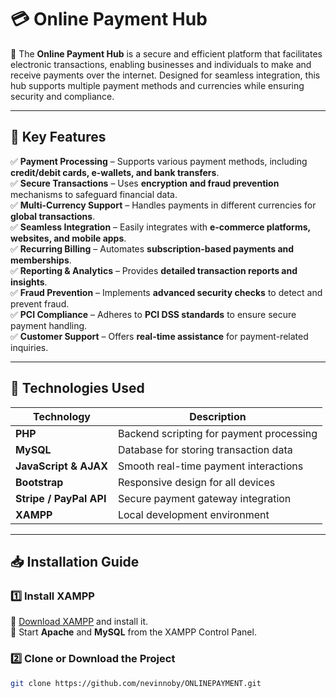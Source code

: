 # 💳 Online Payment Hub  

🚀 The **Online Payment Hub** is a secure and efficient platform that facilitates electronic transactions, enabling businesses and individuals to make and receive payments over the internet. Designed for seamless integration, this hub supports multiple payment methods and currencies while ensuring security and compliance.

---

## 🌟 Key Features  

✅ **Payment Processing** – Supports various payment methods, including **credit/debit cards, e-wallets, and bank transfers**.  
✅ **Secure Transactions** – Uses **encryption and fraud prevention** mechanisms to safeguard financial data.  
✅ **Multi-Currency Support** – Handles payments in different currencies for **global transactions**.  
✅ **Seamless Integration** – Easily integrates with **e-commerce platforms, websites, and mobile apps**.  
✅ **Recurring Billing** – Automates **subscription-based payments and memberships**.  
✅ **Reporting & Analytics** – Provides **detailed transaction reports and insights**.  
✅ **Fraud Prevention** – Implements **advanced security checks** to detect and prevent fraud.  
✅ **PCI Compliance** – Adheres to **PCI DSS standards** to ensure secure payment handling.  
✅ **Customer Support** – Offers **real-time assistance** for payment-related inquiries.  

---

## 🚀 Technologies Used  

| Technology | Description |
|------------|------------|
| **PHP** | Backend scripting for payment processing |
| **MySQL** | Database for storing transaction data |
| **JavaScript & AJAX** | Smooth real-time payment interactions |
| **Bootstrap** | Responsive design for all devices |
| **Stripe / PayPal API** | Secure payment gateway integration |
| **XAMPP** | Local development environment |

---

## 📥 Installation Guide  

### 1️⃣ Install XAMPP  
🔹 [Download XAMPP](https://www.apachefriends.org/index.html) and install it.  
🔹 Start **Apache** and **MySQL** from the XAMPP Control Panel.  

### 2️⃣ Clone or Download the Project  
```bash
git clone https://github.com/nevinnoby/ONLINEPAYMENT.git
